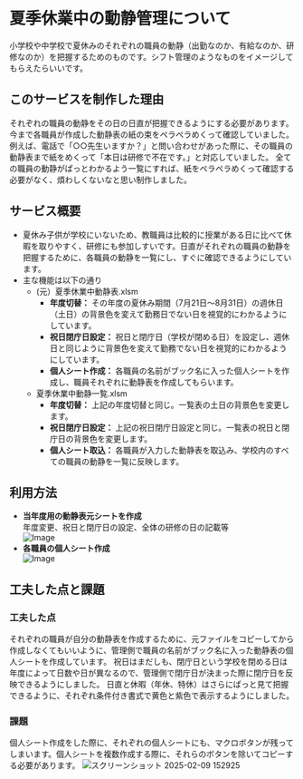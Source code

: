 # 夏季休業中の動静管理について
小学校や中学校で夏休みのそれぞれの職員の動静（出勤なのか、有給なのか、研修なのか）を把握するためのものです。シフト管理のようなものをイメージしてもらえたらいいです。
## このサービスを制作した理由
それぞれの職員の動静をその日の日直が把握できるようにする必要があります。今まで各職員が作成した動静表の紙の束をペラペラめくって確認していました。
例えば、電話で「○○先生いますか？」と問い合わせがあった際に、その職員の動静表まで紙をめくって「本日は研修で不在です。」と対応していました。
全ての職員の動静がぱっとわかるよう一覧にすれば、紙をペラペラめくって確認する必要がなく、煩わしくないなと思い制作しました。
## サービス概要
- 夏休み子供が学校にいないため、教職員は比較的に授業がある日に比べて休暇を取りやすく、研修にも参加しすいです。日直がそれぞれの職員の動静を把握するために、各職員の動静を一覧にし、すぐに確認できるようにしています。
- 主な機能は以下の通り
  - (元）夏季休業中動静表.xlsm
     - **年度切替：** その年度の夏休み期間（7月21日～8月31日）の週休日（土日）の背景色を変えて勤務日でない日を視覚的にわかるようにしています。
     - **祝日閉庁日設定：** 祝日と閉庁日（学校が閉める日）を設定し、週休日と同じように背景色を変えて勤務でない日を視覚的にわかるようにしています。
     - **個人シート作成：** 各職員の名前がブック名に入った個人シートを作成し、職員それぞれに動静表を作成してもらいます。
  - 夏季休業中動静一覧.xlsm
     - **年度切替：** 上記の年度切替と同じ。一覧表の土日の背景色を変更します。
     - **祝日閉庁日設定：** 上記の祝日閉庁日設定と同じ。一覧表の祝日と閉庁日の背景色を変更します。
     - **個人シート取込：** 各職員が入力した動静表を取込み、学校内のすべての職員の動静を一覧に反映します。
## 利用方法
- **当年度用の動静表元シートを作成**  
年度変更、祝日と閉庁日の設定、全体の研修の日の記載等  
![Image](https://github.com/user-attachments/assets/b9616ff8-ec70-4ab4-b89f-d26f8773dc8c)
- **各職員の個人シート作成**  
![Image](https://github.com/user-attachments/assets/690ff717-6f55-4d60-8c7f-07efc9ecc208)
## 工夫した点と課題
### 工夫した点
それぞれの職員が自分の動静表を作成するために、元ファイルをコピーしてから作成しなくてもいいように、管理側で職員の名前がブック名に入った動静表の個人シートを作成しています。
祝日はまだしも、閉庁日という学校を閉める日は年度によって日数や日が異なるので、管理側で閉庁日が決まった際に閉庁日を反映できるようにしました。
日直と休暇（年休、特休）はさらにぱっと見て把握できるように、それぞれ条件付き書式で黄色と紫色で表示するようにしました。
### 課題
個人シート作成をした際に、それぞれの個人シートにも、マクロボタンが残ってしまいます。個人シートを複数作成する際に、それらのボタンを除いてコピーする必要があります。
![スクリーンショット 2025-02-09 152925](https://github.com/user-attachments/assets/82610aa6-3ac0-4476-b996-9a55c48cb552)


